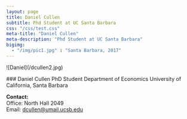 ```yaml
---
layout: page
title: Daniel Cullen
subtitle: Phd Student at UC Santa Barbara
css: "/css/test.css"
meta-title: "Daniel Cullen"
meta-description: "Phd Student at UC Santa Barbara"
bigimg:
  - "/img/pic1.jpg" : "Santa Barbara, 2017"
---
```


<div id="col">
<p>
![Daniel](/dcullen2.jpg)
<p>

<p>
### Daniel Cullen
PhD Student   
Department of Economics  
University of California, Santa Barbara

**Contact:**  
Office: North Hall 2049  
Email: dcullen@umail.ucsb.edu
<p>
</div>

